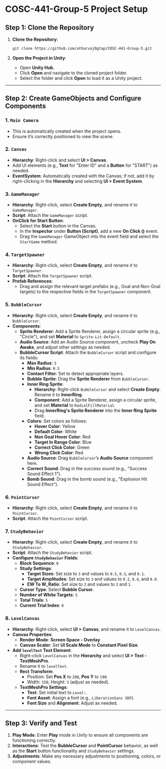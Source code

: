 

# COSC-441-Group-5 Project Setup

## Step 1: Clone the Repository

1. **Clone the Repository**:
   ```bash
   git clone https://github.com/atharvaj0gtap/COSC-441-Group-5.git
   ```

2. **Open the Project in Unity**:
   - Open **Unity Hub**.
   - Click **Open** and navigate to the cloned project folder.
   - Select the folder and click **Open** to load it as a Unity project.

---

## Step 2: Create GameObjects and Configure Components

### 1. `Main Camera`
   - This is automatically created when the project opens.
   - Ensure it’s correctly positioned to view the scene.

### 2. `Canvas`
   - **Hierarchy**: Right-click and select **UI > Canvas**.
   - Add UI elements (e.g., **Text** for "Enter ID" and a **Button** for "START") as needed.
   - **EventSystem**: Automatically created with the Canvas; if not, add it by right-clicking in the **Hierarchy** and selecting **UI > Event System**.

### 3. `GameManager`
   - **Hierarchy**: Right-click, select **Create Empty**, and rename it to `GameManager`.
   - **Script**: Attach the `GameManager` script.
   - **OnClick for Start Button**:
     - Select the **Start** button in the Canvas.
     - In the **Inspector** under **Button (Script)**, add a new **On Click ()** event.
     - Drag the `GameManager` GameObject into the event field and select the `StartGame` method.

### 4. `TargetSpawner`
   - **Hierarchy**: Right-click, select **Create Empty**, and rename it to `TargetSpawner`.
   - **Script**: Attach the `TargetSpawner` script.
   - **Prefab References**:
     - Drag and assign the relevant target prefabs (e.g., Goal and Non-Goal targets) to the respective fields in the `TargetSpawner` component.

### 5. `BubbleCursor`
   - **Hierarchy**: Right-click, select **Create Empty**, and rename it to `BubbleCursor`.
   - **Components**:
     - **Sprite Renderer**: Add a Sprite Renderer, assign a circular sprite (e.g., "Circle"), and set **Material** to `Sprite-Lit-Default`.
     - **Audio Source**: Add an Audio Source component, uncheck **Play On Awake**, and adjust other settings as needed.
     - **BubbleCursor Script**: Attach the `BubbleCursor` script and configure its fields:
       - **Max Radius**: `3`
       - **Min Radius**: `0.5`
       - **Contact Filter**: Set to detect appropriate layers.
       - **Bubble Sprite**: Drag the **Sprite Renderer** from `BubbleCursor`.
       - **Inner Ring Sprite**: 
         - **Hierarchy**: Right-click `BubbleCursor` and select **Create Empty**. Rename it to **InnerRing**.
         - **Component**: Add a Sprite Renderer, assign a circular sprite, and set **Material** to `RadialFillMaterial`.
         - Drag **InnerRing's Sprite Renderer** into the **Inner Ring Sprite** field.
       - **Colors**: Set colors as follows:
         - **Hover Color**: Yellow
         - **Default Color**: White
         - **Non Goal Hover Color**: Red
         - **Target In Range Color**: Blue
         - **Correct Click Color**: Green
         - **Wrong Click Color**: Red
       - **Audio Source**: Drag `BubbleCursor`’s **Audio Source** component here.
       - **Correct Sound**: Drag in the success sound (e.g., "Success Sound Effect 1").
       - **Bomb Sound**: Drag in the bomb sound (e.g., "Explosion Hit Sound Effect").

### 6. `PointCursor`
   - **Hierarchy**: Right-click, select **Create Empty**, and rename it to `PointCursor`.
   - **Script**: Attach the `PointCursor` script.

### 7. `StudyBehavior`
   - **Hierarchy**: Right-click, select **Create Empty**, and rename it to `StudyBehavior`.
   - **Script**: Attach the `StudyBehavior` script.
   - **Configure `StudyBehavior` Fields**:
     - **Block Sequence**: `0`
     - **Study Settings**:
       - **Target Sizes**: Set size to `3` and values to `0.5`, `0.3`, and `0.1`.
       - **Target Amplitudes**: Set size to `3` and values to `0.2`, `0.4`, and `0.8`.
       - **EW To W_Ratio**: Set size to `2` and values to `2` and `1`.
     - **Cursor Type**: Select **Bubble Cursor**.
     - **Number of White Targets**: `5`
     - **Total Trials**: `5`
     - **Current Trial Index**: `0`

### 8. `LevelCanvas`
   - **Hierarchy**: Right-click, select **UI > Canvas**, and rename it to `LevelCanvas`.
   - **Canvas Properties**:
     - **Render Mode**: **Screen Space - Overlay**
     - **Canvas Scaler**: Set **UI Scale Mode** to **Constant Pixel Size**.
   - **Add `levelText` Text Element**:
     - Right-click `LevelCanvas` in the **Hierarchy** and select **UI > Text - TextMeshPro**.
     - Rename it to `levelText`.
     - **Rect Transform**:
       - Position: Set **Pos X** to `280`, **Pos Y** to `190`.
       - Width: `150`, Height: `3` (adjust as needed).
     - **TextMeshPro Settings**:
       - **Text**: Set initial text to `Level:`.
       - **Font Asset**: Assign a font (e.g., `LiberationSans SDF`).
       - **Font Size** and **Alignment**: Adjust as needed.

---

## Step 3: Verify and Test

1. **Play Mode**: Enter **Play** mode in Unity to ensure all components are functioning correctly.
2. **Interactions**: Test the **BubbleCursor** and **PointCursor** behavior, as well as the **Start** button functionality and `StudyBehavior` settings.
3. **Adjustments**: Make any necessary adjustments to positioning, colors, or component values.

